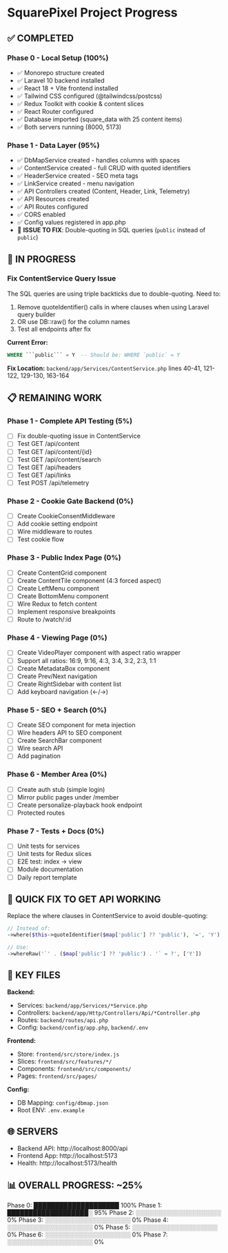 # SquarePixel Project Progress

## ✅ COMPLETED

### Phase 0 - Local Setup (100%)
- ✅ Monorepo structure created
- ✅ Laravel 10 backend installed
- ✅ React 18 + Vite frontend installed
- ✅ Tailwind CSS configured (@tailwindcss/postcss)
- ✅ Redux Toolkit with cookie & content slices
- ✅ React Router configured
- ✅ Database imported (square_data with 25 content items)
- ✅ Both servers running (8000, 5173)

### Phase 1 - Data Layer (95%)
- ✅ DbMapService created - handles columns with spaces
- ✅ ContentService created - full CRUD with quoted identifiers
- ✅ HeaderService created - SEO meta tags
- ✅ LinkService created - menu navigation
- ✅ API Controllers created (Content, Header, Link, Telemetry)
- ✅ API Resources created
- ✅ API Routes configured
- ✅ CORS enabled
- ✅ Config values registered in app.php
- 🔄 **ISSUE TO FIX**: Double-quoting in SQL queries (```public``` instead of `public`)

## 🔄 IN PROGRESS

### Fix ContentService Query Issue
The SQL queries are using triple backticks due to double-quoting. Need to:
1. Remove quoteIdentifier() calls in where clauses when using Laravel query builder
2. OR use DB::raw() for the column names
3. Test all endpoints after fix

**Current Error:**
```sql
WHERE ```public``` = Y  -- Should be: WHERE `public` = Y
```

**Fix Location:** `backend/app/Services/ContentService.php` lines 40-41, 121-122, 129-130, 163-164

## 📋 REMAINING WORK

### Phase 1 - Complete API Testing (5%)
- [ ] Fix double-quoting issue in ContentService
- [ ] Test GET /api/content
- [ ] Test GET /api/content/{id}
- [ ] Test GET /api/content/search
- [ ] Test GET /api/headers
- [ ] Test GET /api/links
- [ ] Test POST /api/telemetry

### Phase 2 - Cookie Gate Backend (0%)
- [ ] Create CookieConsentMiddleware
- [ ] Add cookie setting endpoint
- [ ] Wire middleware to routes
- [ ] Test cookie flow

### Phase 3 - Public Index Page (0%)
- [ ] Create ContentGrid component
- [ ] Create ContentTile component (4:3 forced aspect)
- [ ] Create LeftMenu component
- [ ] Create BottomMenu component
- [ ] Wire Redux to fetch content
- [ ] Implement responsive breakpoints
- [ ] Route to /watch/:id

### Phase 4 - Viewing Page (0%)
- [ ] Create VideoPlayer component with aspect ratio wrapper
- [ ] Support all ratios: 16:9, 9:16, 4:3, 3:4, 3:2, 2:3, 1:1
- [ ] Create MetadataBox component
- [ ] Create Prev/Next navigation
- [ ] Create RightSidebar with content list
- [ ] Add keyboard navigation (←/→)

### Phase 5 - SEO + Search (0%)
- [ ] Create SEO component for meta injection
- [ ] Wire headers API to SEO component
- [ ] Create SearchBar component
- [ ] Wire search API
- [ ] Add pagination

### Phase 6 - Member Area (0%)
- [ ] Create auth stub (simple login)
- [ ] Mirror public pages under /member
- [ ] Create personalize-playback hook endpoint
- [ ] Protected routes

### Phase 7 - Tests + Docs (0%)
- [ ] Unit tests for services
- [ ] Unit tests for Redux slices
- [ ] E2E test: index → view
- [ ] Module documentation
- [ ] Daily report template

## 🚀 QUICK FIX TO GET API WORKING

Replace the where clauses in ContentService to avoid double-quoting:

```php
// Instead of:
->where($this->quoteIdentifier($map['public'] ?? 'public'), '=', 'Y')

// Use:
->whereRaw('`' . ($map['public'] ?? 'public') . '` = ?', ['Y'])
```

## 📁 KEY FILES

**Backend:**
- Services: `backend/app/Services/*Service.php`
- Controllers: `backend/app/Http/Controllers/Api/*Controller.php`
- Routes: `backend/routes/api.php`
- Config: `backend/config/app.php`, `backend/.env`

**Frontend:**
- Store: `frontend/src/store/index.js`
- Slices: `frontend/src/features/*/`
- Components: `frontend/src/components/`
- Pages: `frontend/src/pages/`

**Config:**
- DB Mapping: `config/dbmap.json`
- Root ENV: `.env.example`

## 🌐 SERVERS

- Backend API: http://localhost:8000/api
- Frontend App: http://localhost:5173
- Health: http://localhost:5173/health

## 📊 OVERALL PROGRESS: ~25%

Phase 0: ████████████████████ 100%
Phase 1: ███████████████████░  95%
Phase 2: ░░░░░░░░░░░░░░░░░░░░   0%
Phase 3: ░░░░░░░░░░░░░░░░░░░░   0%
Phase 4: ░░░░░░░░░░░░░░░░░░░░   0%
Phase 5: ░░░░░░░░░░░░░░░░░░░░   0%
Phase 6: ░░░░░░░░░░░░░░░░░░░░   0%
Phase 7: ░░░░░░░░░░░░░░░░░░░░   0%
